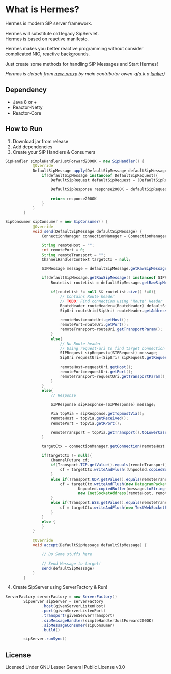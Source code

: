# What is Hermes?
Hermes is modern SIP server framework.

Hermes will substitute old legacy SipServlet.  
Hermes is based on reactive manifesto.

Hermes makes you better reactive programming without consider complicated NIO, reactive backgrounds.

Just create some methods for handling SIP Messages and Start Hermes! 


*Hermes is detach from [new-proxy](https://github.com/lunker/new-proxy) by main contributor owen-q(a.k.a [lunker](https://github.com/lunker))*


## Dependency 
- Java 8 or + 
- Reactor-Netty
- Reactor-Core


## How to Run
1. Download jar from release 
2. Add dependencies
3. Create your SIP Handlers & Consumers 
```java
SipHandler simpleHandlerJustForward200OK = new SipHandler() {
            @Override
            DefaultSipMessage apply(DefaultSipMessage defaultSipMessage) {
                if(defaultSipMessage instanceof DefaultSipRequest){
                    DefaultSipRequest defaultSipRequest = (DefaultSipRequest) defaultSipMessage

                    DefaultSipResponse response200OK = defaultSipRequest.createResponse(SIPResponse.OK)

                    return response200OK
                }
            }
        }

``` 

```java
SipConsumer sipConsumer = new SipConsumer() {
            @Override
            void send(DefaultSipMessage defaultSipMessage) {
                ConnectionManager connectionManager = ConnectionManager.getInstance()

                String remoteHost = "";
                int remotePort = 0;
                String remoteTransport = "";
                ChannelHandlerContext targetCtx = null;

                SIPMessage message = defaultSipMessage.getRawSipMessage()

                if(defaultSipMessage.getRawSipMessage() instanceof SIPRequest){
                    RouteList routeList = defaultSipMessage.getRawSipMessage().getRouteHeaders();

                    if(routeList != null && routeList.size() !=0){
                        // Contains Route header
                        // TODO: Find connection using 'Route' Header
                        RouteHeader routeHeader=(RouteHeader) defaultSipMessage.getRouteHeaders().getFirst();
                        SipUri routeUri=(SipUri) routeHeader.getAddress().getURI();

                        remoteHost=routeUri.getHost();
                        remotePort=routeUri.getPort();
                        remoteTransport=routeUri.getTransportParam();
                    }
                    else{
                        // No Route header
                        // Using request-uri to find target connection
                        SIPRequest sipRequest=(SIPRequest) message;
                        SipUri requestUri=(SipUri) sipRequest.getRequestURI();

                        remoteHost=requestUri.getHost();
                        remotePort=requestUri.getPort();
                        remoteTransport=requestUri.getTransportParam();
                    }
                }
                else{
                    // Response

                    SIPResponse sipResponse=(SIPResponse) message;

                    Via topVia = sipResponse.getTopmostVia();
                    remoteHost = topVia.getReceived();
                    remotePort = topVia.getRPort();

                    remoteTransport = topVia.getTransport().toLowerCase();
                }

                targetCtx = connectionManager.getConnection(remoteHost, remotePort, remoteTransport);

                if(targetCtx != null){
                    ChannelFuture cf;
                    if(Transport.TCP.getValue().equals(remoteTransport)){
                        cf = targetCtx.writeAndFlush((Unpooled.copiedBuffer(message.toString(), CharsetUtil.UTF_8)));
                    }
                    else if(Transport.UDP.getValue().equals(remoteTransport)){
                        cf = targetCtx.writeAndFlush(new DatagramPacket(
                                Unpooled.copiedBuffer(message.toString(), CharsetUtil.UTF_8),
                                new InetSocketAddress(remoteHost, remotePort)));
                    }
                    else if(Transport.WSS.getValue().equals(remoteTransport)){
                        cf = targetCtx.writeAndFlush(new TextWebSocketFrame(message.toString()));
                    }
                }
                else {
                }
            }

            @Override
            void accept(DefaultSipMessage defaultSipMessage) {

                // Do Some stuffs here

                // Send Message to target!
                send(defaultSipMessage)
            }
        }
```
4. Create SipServer using ServerFactory & Run!


```java
ServerFactory serverFactory = new ServerFactory()
        SipServer sipServer = serverFactory
                .host(givenServerListenHost)
                .port(givenServerListenPort)
                .transport(givenServerTransport)
                .sipMessageHandler(simpleHandlerJustForward200OK)
                .sipMessageConsumer(sipConsumer)
                .build()

        sipServer.runSync()
```



## License
Licensed Under GNU Lesser General Public License v3.0





